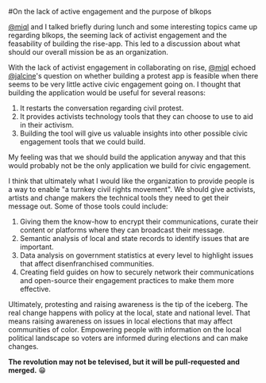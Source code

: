 #On the lack of active engagement and the purpose of blkops

[@miql][] and I talked briefly during lunch and some interesting topics came up
regarding blkops, the seeming lack of activist engagement and the feasability
of building the rise-app. This led to a discussion about what should our
overall mission be as an organization.

With the lack of activist engagement in collaborating on rise, [@miql][] echoed
[@jalcine][]'s question on whether building a protest app is feasible when there
seems to be very little active civic engagement going on. I thought that building
the application would be useful for several reasons:

1. It restarts the conversation regarding civil protest.
2. It provides activists technology tools that they can choose to use to aid in
   their activism.
3. Building the tool will give us valuable insights into other possible civic
   engagement tools that we could build.

My feeling was that we should build the application anyway and that this would probably
not be the only application we build for civic engagement.

I think that ultimately what I would like the organization to provide people is a way
to enable "a turnkey civil rights movement". We should give activists, artists and
change makers the technical tools they need to get their message out. Some of those
tools could include:

1. Giving them the know-how to encrypt their communications, curate their content or
   platforms where they can broadcast their message.
2. Semantic analysis of local and state records to identify issues that are important.
3. Data analysis on government statistics at every level to highlight issues that
   affect disenfranchised communities.
4. Creating field guides on how to securely network their communications and open-source
   their engagement practices to make them more effective.

Ultimately, protesting and raising awareness is the tip of the iceberg.
The real change happens with policy at the local, state and national level.
That means raising awareness on issues in local elections that may affect
communities of color. Empowering people with information on the local political
landscape so voters are informed during elections and can make changes.

**The revolution may not be televised, but it will be pull-requested and merged.** :grin:

[@miql]: https://github.com/miql
[@jalcine]: https://jacky.wtf
